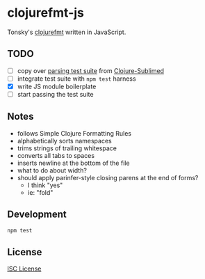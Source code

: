 # clojurefmt-js

Tonsky's [clojurefmt](https://tonsky.me/blog/clojurefmt/) written in JavaScript.

## TODO

- [ ] copy over [parsing test suite](https://github.com/tonsky/Clojure-Sublimed/tree/master/test_parser) from [Clojure-Sublimed](https://github.com/tonsky/Clojure-Sublimed)
- [ ] integrate test suite with `npm test` harness
- [x] write JS module boilerplate
- [ ] start passing the test suite

## Notes

- follows Simple Clojure Formatting Rules
- alphabetically sorts namespaces
- trims strings of trailing whitespace
- converts all tabs to spaces
- inserts newline at the bottom of the file
- what to do about width?
- should apply parinfer-style closing parens at the end of forms?
  - I think "yes"
  - ie: "fold"

## Development

```sh
npm test
```

## License

[ISC License](LICENSE.md)
